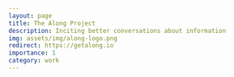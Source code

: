 ```yaml
---
layout: page
title: The Along Project
description: Inciting better conversations about information
img: assets/img/along-logo.png
redirect: https://getalong.io
importance: 1
category: work
---
```

